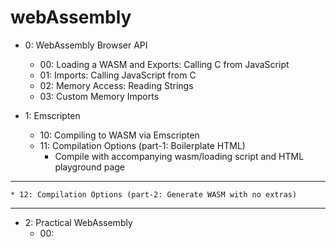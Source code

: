 # webAssembly

* 0: WebAssembly Browser API
    * 00: Loading a WASM and Exports: Calling C from JavaScript
    * 01: Imports: Calling JavaScript from C
    * 02: Memory Access: Reading Strings
    * 03: Custom Memory Imports
    

* 1: Emscripten
    * 10: Compiling to WASM via Emscripten
    * 11: Compilation Options (part-1: Boilerplate HTML)
        * Compile with accompanying wasm/loading script and HTML playground page
******************************************
    * 12: Compilation Options (part-2: Generate WASM with no extras)
******************************************

    

* 2: Practical WebAssembly
    * 00: 